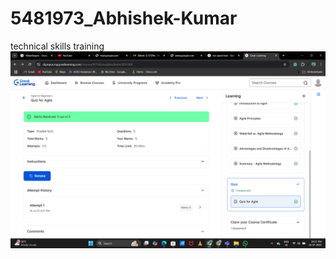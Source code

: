 # 5481973_Abhishek-Kumar
technical skills training
[![Certificate 1](module_1_SDLC/module-1.png)](module_1_SDLC/module-1.png)



![certificate 2](D:/stepin_training/5481973_Abhishek-Kumar/module_2_git/certificate/module-2_git.pdf)
